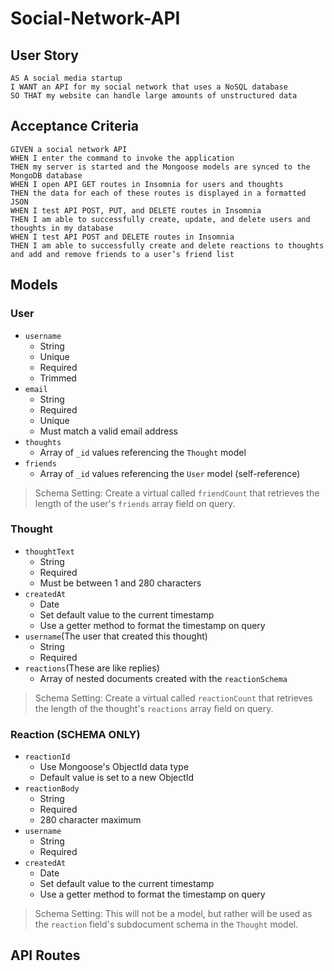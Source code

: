# Social-Network-API

## User Story
```
AS A social media startup
I WANT an API for my social network that uses a NoSQL database
SO THAT my website can handle large amounts of unstructured data
```

## Acceptance Criteria
```
GIVEN a social network API
WHEN I enter the command to invoke the application
THEN my server is started and the Mongoose models are synced to the MongoDB database
WHEN I open API GET routes in Insomnia for users and thoughts
THEN the data for each of these routes is displayed in a formatted JSON
WHEN I test API POST, PUT, and DELETE routes in Insomnia
THEN I am able to successfully create, update, and delete users and thoughts in my database
WHEN I test API POST and DELETE routes in Insomnia
THEN I am able to successfully create and delete reactions to thoughts and add and remove friends to a user’s friend list
```

## Models
### User
- `username`
    - String
    - Unique
    - Required
    - Trimmed
- `email`
    - String
    - Required
    - Unique
    - Must match a valid email address
- `thoughts`
    - Array of `_id` values referencing the `Thought` model
- `friends`
    - Array of `_id` values referencing the `User` model (self-reference)

> Schema Setting: Create a virtual called `friendCount` that retrieves the length of the user's `friends` array field on query.

### Thought
- `thoughtText`
    - String
    - Required
    - Must be between 1 and 280 characters
- `createdAt`
    - Date
    - Set default value to the current timestamp
    - Use a getter method to format the timestamp on query
- `username`(The user that created this thought)
    - String
    - Required
- `reactions`(These are like replies)
    - Array of nested documents created with the `reactionSchema`

> Schema Setting: Create a virtual called `reactionCount` that retrieves the length of the thought's `reactions` array field on query.

### Reaction (SCHEMA ONLY)
- `reactionId`
    - Use Mongoose's ObjectId data type
    - Default value is set to a new ObjectId
- `reactionBody`
    - String
    - Required
    - 280 character maximum
- `username`
    - String
    - Required
- `createdAt`
    - Date
    - Set default value to the current timestamp
    - Use a getter method to format the timestamp on query

> Schema Setting: This will not be a model, but rather will be used as the `reaction` field's subdocument schema in the `Thought` model.

## API Routes


